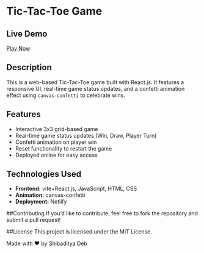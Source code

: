 # Tic-Tac-Toe Game

## Live Demo  
[Play Now]([https://sunny-speculoos-e76c9a.netlify.app/](https://tictactoebydebshibaditya.netlify.app/))

## Description  
This is a web-based Tic-Tac-Toe game built with React.js. It features a responsive UI, real-time game status updates, and a confetti animation effect using `canvas-confetti` to celebrate wins.

## Features  
- Interactive 3x3 grid-based game  
- Real-time game status updates (Win, Draw, Player Turn)  
- Confetti animation on player win  
- Reset functionality to restart the game  
- Deployed online for easy access  

## Technologies Used  
- **Frontend:** vite+React.js, JavaScript, HTML, CSS  
- **Animation:** canvas-confetti  
- **Deployment:** Netlify
   
##Contributing
If you’d like to contribute, feel free to fork the repository and submit a pull request!

##License
This project is licensed under the MIT License.

Made with ❤️ by Shibaditya Deb
